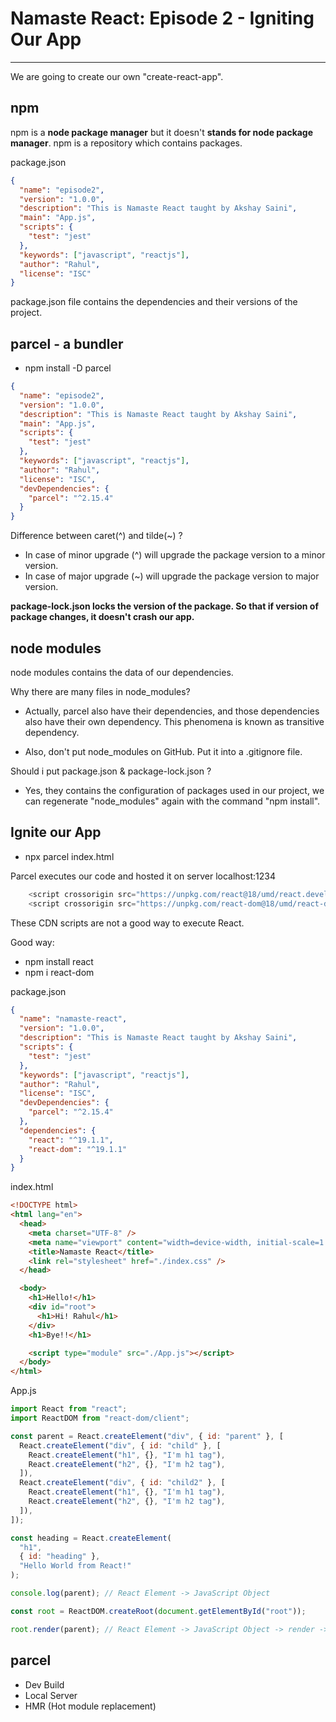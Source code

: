 # Namaste React: Episode 2 - Igniting Our App

---

We are going to create our own "create-react-app".

## npm

npm is a **node package manager** but it doesn't **stands for node package manager**.
npm is a repository which contains packages.

package.json

```json
{
  "name": "episode2",
  "version": "1.0.0",
  "description": "This is Namaste React taught by Akshay Saini",
  "main": "App.js",
  "scripts": {
    "test": "jest"
  },
  "keywords": ["javascript", "reactjs"],
  "author": "Rahul",
  "license": "ISC"
}
```

package.json file contains the dependencies and their versions of the project.

## parcel - a bundler

- npm install -D parcel

```json
{
  "name": "episode2",
  "version": "1.0.0",
  "description": "This is Namaste React taught by Akshay Saini",
  "main": "App.js",
  "scripts": {
    "test": "jest"
  },
  "keywords": ["javascript", "reactjs"],
  "author": "Rahul",
  "license": "ISC",
  "devDependencies": {
    "parcel": "^2.15.4"
  }
}
```

Difference between caret(^) and tilde(~) ?

- In case of minor upgrade (^) will upgrade the package version to a minor version.
- In case of major upgrade (~) will upgrade the package version to major version.

**package-lock.json locks the version of the package. So that if version of package changes, it doesn't crash our app.**

## node modules

node modules contains the data of our dependencies.

Why there are many files in node_modules?

- Actually, parcel also have their dependencies, and those dependencies also have their own dependency. This phenomena is known as transitive dependency.

- Also, don't put node_modules on GitHub. Put it into a .gitignore file.

Should i put package.json & package-lock.json ?

- Yes, they contains the configuration of packages used in our project, we can regenerate "node_modules" again with the command "npm install".

## Ignite our App

- npx parcel index.html

Parcel executes our code and hosted it on server localhost:1234

```js
    <script crossorigin src="https://unpkg.com/react@18/umd/react.development.js"></script>
    <script crossorigin src="https://unpkg.com/react-dom@18/umd/react-dom.development.js"></script>
```

These CDN scripts are not a good way to execute React.

Good way:

- npm install react
- npm i react-dom

package.json

```json
{
  "name": "namaste-react",
  "version": "1.0.0",
  "description": "This is Namaste React taught by Akshay Saini",
  "scripts": {
    "test": "jest"
  },
  "keywords": ["javascript", "reactjs"],
  "author": "Rahul",
  "license": "ISC",
  "devDependencies": {
    "parcel": "^2.15.4"
  },
  "dependencies": {
    "react": "^19.1.1",
    "react-dom": "^19.1.1"
  }
}
```

index.html

```html
<!DOCTYPE html>
<html lang="en">
  <head>
    <meta charset="UTF-8" />
    <meta name="viewport" content="width=device-width, initial-scale=1.0" />
    <title>Namaste React</title>
    <link rel="stylesheet" href="./index.css" />
  </head>

  <body>
    <h1>Hello!</h1>
    <div id="root">
      <h1>Hi! Rahul</h1>
    </div>
    <h1>Bye!!</h1>

    <script type="module" src="./App.js"></script>
  </body>
</html>
```

App.js

```js
import React from "react";
import ReactDOM from "react-dom/client";

const parent = React.createElement("div", { id: "parent" }, [
  React.createElement("div", { id: "child" }, [
    React.createElement("h1", {}, "I'm h1 tag"),
    React.createElement("h2", {}, "I'm h2 tag"),
  ]),
  React.createElement("div", { id: "child2" }, [
    React.createElement("h1", {}, "I'm h1 tag"),
    React.createElement("h2", {}, "I'm h2 tag"),
  ]),
]);

const heading = React.createElement(
  "h1",
  { id: "heading" },
  "Hello World from React!"
);

console.log(parent); // React Element -> JavaScript Object

const root = ReactDOM.createRoot(document.getElementById("root"));

root.render(parent); // React Element -> JavaScript Object -> render -> HTML
```

## parcel

- Dev Build
- Local Server
- HMR (Hot module replacement)
